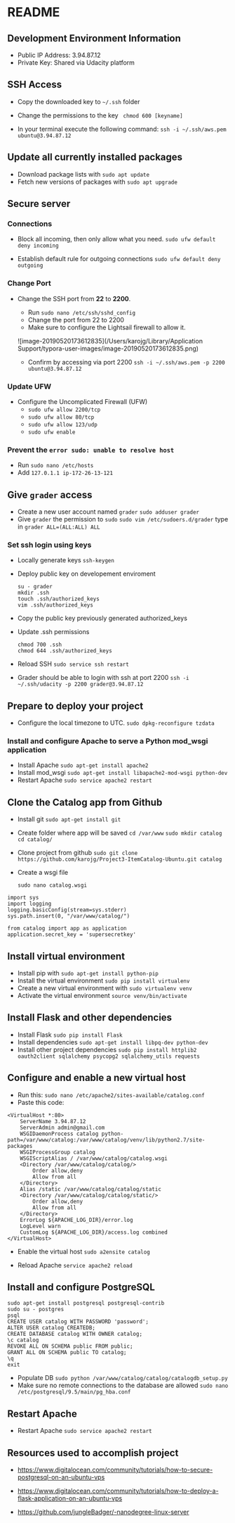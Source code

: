 # README

## Development Environment Information

- Public IP Address: 3.94.87.12
- Private Key: Shared via Udacity platform

## SSH Access

- Copy the downloaded key to `~/.ssh` folder
- Change the permissions to the key 
  ` chmod 600 [keyname]`

- In your terminal execute the following command:
  `ssh -i ~/.ssh/aws.pem ubuntu@3.94.87.12`

## Update all currently installed packages

- Download package lists with `sudo apt update`
- Fetch new versions of packages with `sudo apt upgrade`

## Secure server

### Connections
- Block all incoming, then only allow what you need.
  `sudo ufw default deny incoming`

- Establish default rule for outgoing connections
  `sudo ufw default deny outgoing`

### Change Port
- Change the SSH port from **22** to **2200**. 
  - Run `sudo nano /etc/ssh/sshd_config` 
  - Change the port from 22 to 2200
  - Make sure to configure the Lightsail firewall to allow it. 
  
  ![image-20190520173612835](/Users/karojg/Library/Application Support/typora-user-images/image-20190520173612835.png)
  
  - Confirm by accessing via port 2200
    `ssh -i ~/.ssh/aws.pem -p 2200 ubuntu@3.94.87.12`
  
### Update UFW
- Configure the Uncomplicated Firewall (UFW)
  - `sudo ufw allow 2200/tcp`
  - `sudo ufw allow 80/tcp`
  - `sudo ufw allow 123/udp` 
  - `sudo ufw enable`
 
### Prevent the `error sudo: unable to resolve host`
 - Run `sudo nano /etc/hosts`
 - Add `127.0.1.1 ip-172-26-13-121`

## Give `grader` access
- Create a new user account named `grader`
  `sudo adduser grader`
- Give `grader` the permission to `sudo`
	`sudo vim /etc/sudoers.d/grader`
	type in `grader ALL=(ALL:ALL) ALL`

### Set ssh login using keys

- Locally generate keys 
    `ssh-keygen`

- Deploy public key on developement enviroment

    ```
    su - grader
    mkdir .ssh
    touch .ssh/authorized_keys
    vim .ssh/authorized_keys
    ```

- Copy the public key previously generated authorized_keys
- Update .ssh permissions

    ```
    chmod 700 .ssh
    chmod 644 .ssh/authorized_keys
    ```

- Reload SSH 
    `sudo service ssh restart`
- Grader should be able to login with ssh at port 2200
    `ssh -i ~/.ssh/udacity -p 2200 grader@3.94.87.12`

## Prepare to deploy your project

- Configure the local timezone to UTC.
	`sudo dpkg-reconfigure tzdata`

### Install and configure Apache to serve a Python mod_wsgi application
- Install Apache
	`sudo apt-get install apache2`
- Install mod_wsgi 
	`sudo apt-get install libapache2-mod-wsgi python-dev`
- Restart Apache 
	`sudo service apache2 restart`

## Clone the Catalog app from Github
- Install git
    `sudo apt-get install git`
- Create folder where app will be saved
    `cd /var/www`
    `sudo mkdir catalog`
    `cd catalog/`
- Clone project from github 
    `sudo git clone https://github.com/karojg/Project3-ItemCatalog-Ubuntu.git catalog`
- Create a wsgi file

  `sudo nano catalog.wsgi`

````
import sys
import logging
logging.basicConfig(stream=sys.stderr)
sys.path.insert(0, "/var/www/catalog/")

from catalog import app as application
application.secret_key = 'supersecretkey'
````

## Install virtual environment

- Install pip with `sudo apt-get install python-pip`
- Install the virtual environment `sudo pip install virtualenv`
- Create a new virtual environment with `sudo virtualenv venv`
- Activate the virtual environment `source venv/bin/activate`

## Install Flask and other dependencies

- Install Flask `sudo pip install Flask`
- Install dependencies `sudo apt-get install libpq-dev python-dev`
- Install other project dependencies `sudo pip install httplib2 oauth2client sqlalchemy psycopg2 sqlalchemy_utils requests`

## Configure and enable a new virtual host

- Run this: `sudo nano /etc/apache2/sites-available/catalog.conf`
- Paste this code:

```
<VirtualHost *:80>
	ServerName 3.94.87.12
	ServerAdmin admin@gmail.com
    WSGIDaemonProcess catalog python-path=/var/www/catalog:/var/www/catalog/venv/lib/python2.7/site-packages
    WSGIProcessGroup catalog
    WSGIScriptAlias / /var/www/catalog/catalog.wsgi
    <Directory /var/www/catalog/catalog/>
        Order allow,deny
        Allow from all
    </Directory>
    Alias /static /var/www/catalog/catalog/static
    <Directory /var/www/catalog/catalog/static/>
        Order allow,deny
        Allow from all
    </Directory>
    ErrorLog ${APACHE_LOG_DIR}/error.log
    LogLevel warn
    CustomLog ${APACHE_LOG_DIR}/access.log combined
</VirtualHost>
```

- Enable the virtual host `sudo a2ensite catalog`

- Reload Apache `service apache2 reload`

## Install and configure PostgreSQL

```
sudo apt-get install postgresql postgresql-contrib
sudo su - postgres
psql
CREATE USER catalog WITH PASSWORD 'password';
ALTER USER catalog CREATEDB;
CREATE DATABASE catalog WITH OWNER catalog;
\c catalog
REVOKE ALL ON SCHEMA public FROM public;
GRANT ALL ON SCHEMA public TO catalog;
\q
exit
```

- Populate DB 
    `sudo python /var/www/catalog/catalog/catalogdb_setup.py`
- Make sure no remote connections to the database are allowed
    `sudo nano /etc/postgresql/9.5/main/pg_hba.conf`


## Restart Apache
- Restart Apache
`sudo service apache2 restart`

## Resources used to accomplish project

- https://www.digitalocean.com/community/tutorials/how-to-secure-postgresql-on-an-ubuntu-vps

- https://www.digitalocean.com/community/tutorials/how-to-deploy-a-flask-application-on-an-ubuntu-vps

- https://github.com/jungleBadger/-nanodegree-linux-server
